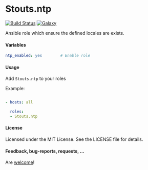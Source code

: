 Stouts.ntp
==========

[![Build Status](http://img.shields.io/travis/Stouts/Stouts.ntp.svg?style=flat-square)](https://travis-ci.org/Stouts/Stouts.ntp)
[![Galaxy](http://img.shields.io/badge/galaxy-Stouts.ntp-blue.svg?style=flat-square)](https://galaxy.ansible.com/list#/roles/828)

Ansible role which ensure the defined locales are exists.

#### Variables

```yaml
ntp_enabled: yes        # Enable role
```

#### Usage

Add `Stouts.ntp` to your roles

Example:

```yaml

- hosts: all

  roles:
  - Stouts.ntp
```

#### License

Licensed under the MIT License. See the LICENSE file for details.

#### Feedback, bug-reports, requests, ...

Are [welcome](https://github.com/Stouts/Stouts.ntp/issues)!
